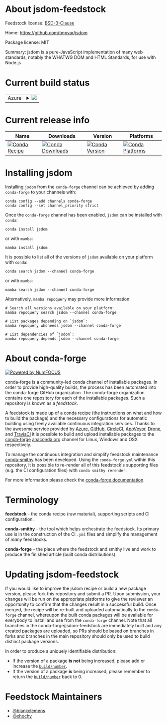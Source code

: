 About jsdom-feedstock
=====================

Feedstock license: [BSD-3-Clause](https://github.com/conda-forge/jsdom-feedstock/blob/main/LICENSE.txt)

Home: https://github.com/tmpvar/jsdom

Package license: MIT

Summary: jsdom is a pure-JavaScript implementation of many web standards, notably the WHATWG DOM and HTML Standards, for use with Node.js

Current build status
====================


<table>
    
  <tr>
    <td>Azure</td>
    <td>
      <details>
        <summary>
          <a href="https://dev.azure.com/conda-forge/feedstock-builds/_build/latest?definitionId=3983&branchName=main">
            <img src="https://dev.azure.com/conda-forge/feedstock-builds/_apis/build/status/jsdom-feedstock?branchName=main">
          </a>
        </summary>
        <table>
          <thead><tr><th>Variant</th><th>Status</th></tr></thead>
          <tbody><tr>
              <td>linux_64_nodejs18</td>
              <td>
                <a href="https://dev.azure.com/conda-forge/feedstock-builds/_build/latest?definitionId=3983&branchName=main">
                  <img src="https://dev.azure.com/conda-forge/feedstock-builds/_apis/build/status/jsdom-feedstock?branchName=main&jobName=linux&configuration=linux%20linux_64_nodejs18" alt="variant">
                </a>
              </td>
            </tr><tr>
              <td>linux_64_nodejs20</td>
              <td>
                <a href="https://dev.azure.com/conda-forge/feedstock-builds/_build/latest?definitionId=3983&branchName=main">
                  <img src="https://dev.azure.com/conda-forge/feedstock-builds/_apis/build/status/jsdom-feedstock?branchName=main&jobName=linux&configuration=linux%20linux_64_nodejs20" alt="variant">
                </a>
              </td>
            </tr><tr>
              <td>linux_aarch64_nodejs18</td>
              <td>
                <a href="https://dev.azure.com/conda-forge/feedstock-builds/_build/latest?definitionId=3983&branchName=main">
                  <img src="https://dev.azure.com/conda-forge/feedstock-builds/_apis/build/status/jsdom-feedstock?branchName=main&jobName=linux&configuration=linux%20linux_aarch64_nodejs18" alt="variant">
                </a>
              </td>
            </tr><tr>
              <td>linux_aarch64_nodejs20</td>
              <td>
                <a href="https://dev.azure.com/conda-forge/feedstock-builds/_build/latest?definitionId=3983&branchName=main">
                  <img src="https://dev.azure.com/conda-forge/feedstock-builds/_apis/build/status/jsdom-feedstock?branchName=main&jobName=linux&configuration=linux%20linux_aarch64_nodejs20" alt="variant">
                </a>
              </td>
            </tr><tr>
              <td>osx_64_nodejs18</td>
              <td>
                <a href="https://dev.azure.com/conda-forge/feedstock-builds/_build/latest?definitionId=3983&branchName=main">
                  <img src="https://dev.azure.com/conda-forge/feedstock-builds/_apis/build/status/jsdom-feedstock?branchName=main&jobName=osx&configuration=osx%20osx_64_nodejs18" alt="variant">
                </a>
              </td>
            </tr><tr>
              <td>osx_64_nodejs20</td>
              <td>
                <a href="https://dev.azure.com/conda-forge/feedstock-builds/_build/latest?definitionId=3983&branchName=main">
                  <img src="https://dev.azure.com/conda-forge/feedstock-builds/_apis/build/status/jsdom-feedstock?branchName=main&jobName=osx&configuration=osx%20osx_64_nodejs20" alt="variant">
                </a>
              </td>
            </tr><tr>
              <td>osx_arm64_nodejs18</td>
              <td>
                <a href="https://dev.azure.com/conda-forge/feedstock-builds/_build/latest?definitionId=3983&branchName=main">
                  <img src="https://dev.azure.com/conda-forge/feedstock-builds/_apis/build/status/jsdom-feedstock?branchName=main&jobName=osx&configuration=osx%20osx_arm64_nodejs18" alt="variant">
                </a>
              </td>
            </tr><tr>
              <td>osx_arm64_nodejs20</td>
              <td>
                <a href="https://dev.azure.com/conda-forge/feedstock-builds/_build/latest?definitionId=3983&branchName=main">
                  <img src="https://dev.azure.com/conda-forge/feedstock-builds/_apis/build/status/jsdom-feedstock?branchName=main&jobName=osx&configuration=osx%20osx_arm64_nodejs20" alt="variant">
                </a>
              </td>
            </tr><tr>
              <td>win_64_nodejs18</td>
              <td>
                <a href="https://dev.azure.com/conda-forge/feedstock-builds/_build/latest?definitionId=3983&branchName=main">
                  <img src="https://dev.azure.com/conda-forge/feedstock-builds/_apis/build/status/jsdom-feedstock?branchName=main&jobName=win&configuration=win%20win_64_nodejs18" alt="variant">
                </a>
              </td>
            </tr><tr>
              <td>win_64_nodejs20</td>
              <td>
                <a href="https://dev.azure.com/conda-forge/feedstock-builds/_build/latest?definitionId=3983&branchName=main">
                  <img src="https://dev.azure.com/conda-forge/feedstock-builds/_apis/build/status/jsdom-feedstock?branchName=main&jobName=win&configuration=win%20win_64_nodejs20" alt="variant">
                </a>
              </td>
            </tr>
          </tbody>
        </table>
      </details>
    </td>
  </tr>
</table>

Current release info
====================

| Name | Downloads | Version | Platforms |
| --- | --- | --- | --- |
| [![Conda Recipe](https://img.shields.io/badge/recipe-jsdom-green.svg)](https://anaconda.org/conda-forge/jsdom) | [![Conda Downloads](https://img.shields.io/conda/dn/conda-forge/jsdom.svg)](https://anaconda.org/conda-forge/jsdom) | [![Conda Version](https://img.shields.io/conda/vn/conda-forge/jsdom.svg)](https://anaconda.org/conda-forge/jsdom) | [![Conda Platforms](https://img.shields.io/conda/pn/conda-forge/jsdom.svg)](https://anaconda.org/conda-forge/jsdom) |

Installing jsdom
================

Installing `jsdom` from the `conda-forge` channel can be achieved by adding `conda-forge` to your channels with:

```
conda config --add channels conda-forge
conda config --set channel_priority strict
```

Once the `conda-forge` channel has been enabled, `jsdom` can be installed with `conda`:

```
conda install jsdom
```

or with `mamba`:

```
mamba install jsdom
```

It is possible to list all of the versions of `jsdom` available on your platform with `conda`:

```
conda search jsdom --channel conda-forge
```

or with `mamba`:

```
mamba search jsdom --channel conda-forge
```

Alternatively, `mamba repoquery` may provide more information:

```
# Search all versions available on your platform:
mamba repoquery search jsdom --channel conda-forge

# List packages depending on `jsdom`:
mamba repoquery whoneeds jsdom --channel conda-forge

# List dependencies of `jsdom`:
mamba repoquery depends jsdom --channel conda-forge
```


About conda-forge
=================

[![Powered by
NumFOCUS](https://img.shields.io/badge/powered%20by-NumFOCUS-orange.svg?style=flat&colorA=E1523D&colorB=007D8A)](https://numfocus.org)

conda-forge is a community-led conda channel of installable packages.
In order to provide high-quality builds, the process has been automated into the
conda-forge GitHub organization. The conda-forge organization contains one repository
for each of the installable packages. Such a repository is known as a *feedstock*.

A feedstock is made up of a conda recipe (the instructions on what and how to build
the package) and the necessary configurations for automatic building using freely
available continuous integration services. Thanks to the awesome service provided by
[Azure](https://azure.microsoft.com/en-us/services/devops/), [GitHub](https://github.com/),
[CircleCI](https://circleci.com/), [AppVeyor](https://www.appveyor.com/),
[Drone](https://cloud.drone.io/welcome), and [TravisCI](https://travis-ci.com/)
it is possible to build and upload installable packages to the
[conda-forge](https://anaconda.org/conda-forge) [anaconda.org](https://anaconda.org/)
channel for Linux, Windows and OSX respectively.

To manage the continuous integration and simplify feedstock maintenance
[conda-smithy](https://github.com/conda-forge/conda-smithy) has been developed.
Using the ``conda-forge.yml`` within this repository, it is possible to re-render all of
this feedstock's supporting files (e.g. the CI configuration files) with ``conda smithy rerender``.

For more information please check the [conda-forge documentation](https://conda-forge.org/docs/).

Terminology
===========

**feedstock** - the conda recipe (raw material), supporting scripts and CI configuration.

**conda-smithy** - the tool which helps orchestrate the feedstock.
                   Its primary use is in the construction of the CI ``.yml`` files
                   and simplify the management of *many* feedstocks.

**conda-forge** - the place where the feedstock and smithy live and work to
                  produce the finished article (built conda distributions)


Updating jsdom-feedstock
========================

If you would like to improve the jsdom recipe or build a new
package version, please fork this repository and submit a PR. Upon submission,
your changes will be run on the appropriate platforms to give the reviewer an
opportunity to confirm that the changes result in a successful build. Once
merged, the recipe will be re-built and uploaded automatically to the
`conda-forge` channel, whereupon the built conda packages will be available for
everybody to install and use from the `conda-forge` channel.
Note that all branches in the conda-forge/jsdom-feedstock are
immediately built and any created packages are uploaded, so PRs should be based
on branches in forks and branches in the main repository should only be used to
build distinct package versions.

In order to produce a uniquely identifiable distribution:
 * If the version of a package **is not** being increased, please add or increase
   the [``build/number``](https://docs.conda.io/projects/conda-build/en/latest/resources/define-metadata.html#build-number-and-string).
 * If the version of a package **is** being increased, please remember to return
   the [``build/number``](https://docs.conda.io/projects/conda-build/en/latest/resources/define-metadata.html#build-number-and-string)
   back to 0.

Feedstock Maintainers
=====================

* [@blankclemens](https://github.com/blankclemens/)
* [@xhochy](https://github.com/xhochy/)

